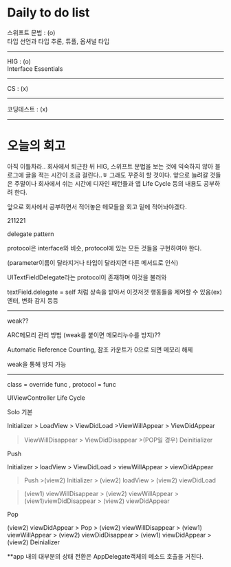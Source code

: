 # Daily to do list
스위프트 문법 : (o)   
타입 선언과 타입 추론, 튜플, 옵셔널 타입   
- - -
HIG : (o)   
Interface Essentials   
- - -
CS : (x)   
- - -
코딩테스트 : (x)   

- - -
# 오늘의 회고
아직 이틀차라.. 회사에서 퇴근한 뒤 HIG, 스위프트 문법을 보는 것에 익숙하지 않아 블로그에 글을 적는 시간이 조금 걸린다..ㅎ
그래도 꾸준히 할 것이다. 앞으로 늘려갈 것들은 주말이나 회사에서 쉬는 시간에 디자인 패턴들과 앱 Life Cycle 등의 내용도 공부하려 한다.

앞으로 회사에서 공부하면서 적어놓은 메모들을 회고 밑에 적어놔야겠다.

211221

delegate pattern

protocol은 interface와 비슷, protocol에 있는 모든 것들을 구현하여야 한다.

(parameter이름이 달라지거나 타입이 달라지면 다른 메서드로 인식)

UITextFieldDelegate라는 protocol이 존재하며 이것을 불러와

textField.delegate = self 처럼 상속을 받아서 이것저것 행동들을 제어할 수 있음(ex) 엔터, 변화 감지 등등

-----

weak??

ARC메모리 관리 방법 (weak를 붙이면 메모리누수를 방지)??

Automatic Reference Counting, 참조 카운트가 0으로 되면 메모리 해제

weak을 통해 방지 가능

-----

class = override func , protocol = func

UIViewController Life Cycle

Solo 기본

Initializer > LoadView > ViewDidLoad >ViewWillAppear > ViewDidAppear

> ViewWillDisappear > ViewDidDisappear >(POP일 경우) Deinitializer

Push

Initializer > loadView > ViewDidLoad > viewWillAppear > viewDidAppear

> Push >(view2) Initializer > (view2) loadView > (view2) viewDidLoad

> (view1) viewWillDisappear > (view2) viewWillAppear > (view1)viewDidDisappear > (view2) viewDidAppear

Pop

(view2) viewDidAppear > Pop > (view2) viewWillDisappear > (view1) viewWillAppear > (view2) viewDidDisappear > (view1) viewDidAppear > (view2) Deinializer

**app 내의 대부분의 상태 전환은 AppDelegate객체의 메소드 호출을 거친다.
